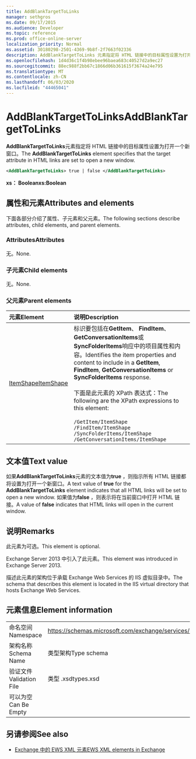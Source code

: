 ```yaml
---
title: AddBlankTargetToLinks
manager: sethgros
ms.date: 09/17/2015
ms.audience: Developer
ms.topic: reference
ms.prod: office-online-server
localization_priority: Normal
ms.assetid: 30180298-2501-4369-9b8f-2f7663f02336
description: AddBlankTargetToLinks 元素指定将 HTML 链接中的目标属性设置为打开一个新窗口。
ms.openlocfilehash: 1d4d36c1f4b98ebee96baea683c40527d2a9ec27
ms.sourcegitcommit: 88ec988f2bb67c1866d06b361615f3674a24e795
ms.translationtype: MT
ms.contentlocale: zh-CN
ms.lasthandoff: 06/03/2020
ms.locfileid: "44465041"
---
```

# <a name="addblanktargettolinks"></a><span data-ttu-id="7deb8-103">AddBlankTargetToLinks</span><span class="sxs-lookup"><span data-stu-id="7deb8-103">AddBlankTargetToLinks</span></span>

<span data-ttu-id="7deb8-104">**AddBlankTargetToLinks**元素指定将 HTML 链接中的目标属性设置为打开一个新窗口。</span><span class="sxs-lookup"><span data-stu-id="7deb8-104">The **AddBlankTargetToLinks** element specifies that the target attribute in HTML links are set to open a new window.</span></span> 
  
```XML
<AddBlankTargetToLinks> true | false </AddBlankTargetToLinks>
```

<span data-ttu-id="7deb8-105">**xs： Boolean**</span><span class="sxs-lookup"><span data-stu-id="7deb8-105">**xs:Boolean**</span></span>

## <a name="attributes-and-elements"></a><span data-ttu-id="7deb8-106">属性和元素</span><span class="sxs-lookup"><span data-stu-id="7deb8-106">Attributes and elements</span></span>

<span data-ttu-id="7deb8-107">下面各部分介绍了属性、子元素和父元素。</span><span class="sxs-lookup"><span data-stu-id="7deb8-107">The following sections describe attributes, child elements, and parent elements.</span></span>
  
### <a name="attributes"></a><span data-ttu-id="7deb8-108">Attributes</span><span class="sxs-lookup"><span data-stu-id="7deb8-108">Attributes</span></span>

<span data-ttu-id="7deb8-109">无。</span><span class="sxs-lookup"><span data-stu-id="7deb8-109">None.</span></span>
  
### <a name="child-elements"></a><span data-ttu-id="7deb8-110">子元素</span><span class="sxs-lookup"><span data-stu-id="7deb8-110">Child elements</span></span>

<span data-ttu-id="7deb8-111">无。</span><span class="sxs-lookup"><span data-stu-id="7deb8-111">None.</span></span>
  
### <a name="parent-elements"></a><span data-ttu-id="7deb8-112">父元素</span><span class="sxs-lookup"><span data-stu-id="7deb8-112">Parent elements</span></span>

|<span data-ttu-id="7deb8-113">**元素**</span><span class="sxs-lookup"><span data-stu-id="7deb8-113">**Element**</span></span>|<span data-ttu-id="7deb8-114">**说明**</span><span class="sxs-lookup"><span data-stu-id="7deb8-114">**Description**</span></span>|
|:-----|:-----|
|[<span data-ttu-id="7deb8-115">ItemShape</span><span class="sxs-lookup"><span data-stu-id="7deb8-115">ItemShape</span></span>](itemshape.md) <br/> | <span data-ttu-id="7deb8-116">标识要包括在**GetItem**、 **FindItem**、 **GetConversationItems**或**SyncFolderItems**响应中的项目属性和内容。</span><span class="sxs-lookup"><span data-stu-id="7deb8-116">Identifies the item properties and content to include in a **GetItem**, **FindItem**, **GetConversationItems** or **SyncFolderItems** response.</span></span><br/><br/>  <span data-ttu-id="7deb8-117">下面是此元素的 XPath 表达式：</span><span class="sxs-lookup"><span data-stu-id="7deb8-117">The following are the XPath expressions to this element:</span></span><br/><br/>  `/GetItem/ItemShape` <br/>  `/FindItem/ItemShape` <br/>  `/SyncFolderItems/ItemShape` <br/>  `/GetConversationItems/ItemShape` <br/> |
   
## <a name="text-value"></a><span data-ttu-id="7deb8-118">文本值</span><span class="sxs-lookup"><span data-stu-id="7deb8-118">Text value</span></span>

<span data-ttu-id="7deb8-119">如果**AddBlankTargetToLinks**元素的文本值为**true** ，则指示所有 HTML 链接都将设置为打开一个新窗口。</span><span class="sxs-lookup"><span data-stu-id="7deb8-119">A text value of **true** for the **AddBlankTargetToLinks** element indicates that all HTML links will be set to open a new window.</span></span> <span data-ttu-id="7deb8-120">如果值为**false** ，则表示将在当前窗口中打开 HTML 链接。</span><span class="sxs-lookup"><span data-stu-id="7deb8-120">A value of **false** indicates that HTML links will open in the current window.</span></span> 
  
## <a name="remarks"></a><span data-ttu-id="7deb8-121">说明</span><span class="sxs-lookup"><span data-stu-id="7deb8-121">Remarks</span></span>

<span data-ttu-id="7deb8-122">此元素为可选。</span><span class="sxs-lookup"><span data-stu-id="7deb8-122">This element is optional.</span></span>
  
<span data-ttu-id="7deb8-123">Exchange Server 2013 中引入了此元素。</span><span class="sxs-lookup"><span data-stu-id="7deb8-123">This element was introduced in Exchange Server 2013.</span></span>
  
<span data-ttu-id="7deb8-124">描述此元素的架构位于承载 Exchange Web Services 的 IIS 虚拟目录中。</span><span class="sxs-lookup"><span data-stu-id="7deb8-124">The schema that describes this element is located in the IIS virtual directory that hosts Exchange Web Services.</span></span>
  
## <a name="element-information"></a><span data-ttu-id="7deb8-125">元素信息</span><span class="sxs-lookup"><span data-stu-id="7deb8-125">Element information</span></span>

|||
|:-----|:-----|
|<span data-ttu-id="7deb8-126">命名空间</span><span class="sxs-lookup"><span data-stu-id="7deb8-126">Namespace</span></span>  <br/> |https://schemas.microsoft.com/exchange/services/2006/types  <br/> |
|<span data-ttu-id="7deb8-127">架构名称</span><span class="sxs-lookup"><span data-stu-id="7deb8-127">Schema Name</span></span>  <br/> |<span data-ttu-id="7deb8-128">类型架构</span><span class="sxs-lookup"><span data-stu-id="7deb8-128">Type schema</span></span>  <br/> |
|<span data-ttu-id="7deb8-129">验证文件</span><span class="sxs-lookup"><span data-stu-id="7deb8-129">Validation File</span></span>  <br/> |<span data-ttu-id="7deb8-130">类型 .xsd</span><span class="sxs-lookup"><span data-stu-id="7deb8-130">types.xsd</span></span>  <br/> |
|<span data-ttu-id="7deb8-131">可以为空</span><span class="sxs-lookup"><span data-stu-id="7deb8-131">Can Be Empty</span></span>  <br/> ||
   
## <a name="see-also"></a><span data-ttu-id="7deb8-132">另请参阅</span><span class="sxs-lookup"><span data-stu-id="7deb8-132">See also</span></span>

- [<span data-ttu-id="7deb8-133">Exchange 中的 EWS XML 元素</span><span class="sxs-lookup"><span data-stu-id="7deb8-133">EWS XML elements in Exchange</span></span>](ews-xml-elements-in-exchange.md)

